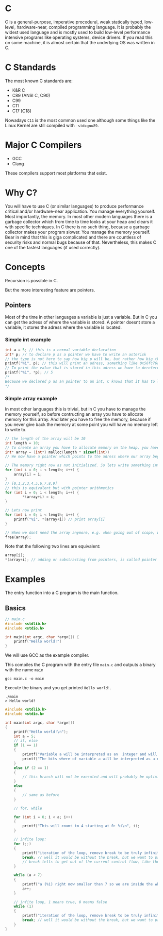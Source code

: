 # C

C is a general-purpose, imperative procedural, weak statically typed, low-level, hardware-near, compiled programming language. It is probably the widest used language and is mostly used to build low-level performance intensive programs like operating systems, device drivers. If you read this on some machine, it is almost certain that the underlying OS was written in C.

# C Standards

The most known C standards are:

* K&R C
* C89 (ANSI C, C90)
* C99
* C11
* C17 (C18)

Nowadays `C11` is the most common used one although some things like the Linux Kernel are still compiled with `-std=gnu89`.

# Major C Compilers

* GCC
* Clang

These compilers support most platforms that exist.

# Why C?

You will have to use C (or similar languages) to produce performance critical and/or hardware-near application. You manage everything yourself. Most importantly, the memory. In most other modern languages there is a garbage collector which from time to time looks at your heap and clears it with specific techniques. In C there is no such thing, because a garbage collector makes your program slower. You manage the memory yourself. Bear in mind that this is giga complicated and there are countless of security risks and normal bugs because of that. Nevertheless, this makes C one of the fastest languages (if used correctly).

# Concepts

Recursion is possible in C.

But the more interesting feature are pointers.

## Pointers

Most of the time in other languages a variable is just a variable. But in C you can get the adress of where the variable is stored. A pointer doesnt store a variable, it stores the adress where the variable is located.

### Simple int example

```c
int a = 5; // this is a normal variable declaration
int* p; // to declare p as a pointer we have to write an asterisk
// the type is not here to say how big p will be, but rather how big the type will be to which the pointer will be pointing. The pointer itself will be the length of the adress, so 32/64 bit depending on the machine.
printf("%i", p); // this will print an adress, something like 0x56fc76ab
// To print the value that is stored in this adress we have to dereference the pointer.
printf("%i", *p); // 5
/*
Because we declared p as an pointer to an int, C knows that it has to look at the 32 bits from this adress on and interpret those 32 bit as an integer.
*/
```

### Simple array example

In most other languages this is trivial, but in C you have to manage the memory yourself, so before contructing an array you have to allocate memory for this array. And later you have to free the memory, because if you never give back the memory at some point you will have no memory left to write to.

```c
// the length of the array will be 10
int length = 10;
// To create an array you have to allocate memory on the heap, you have to specify how much memory you want to allocate. In this case we want to allocate an array for 10 integers. An integer is sizeof(int) big, which varies but in most cases is 4 byte. So in this case the compiler would allocate 10*4=40 bytes of uninitilized/free memory and it return a pointer to the beginning of the memory space. 
int* array = (int*) malloc(length * sizeof(int))
// We now have a pointer which points to the adress where our array begins.

// The memory right now as not initialized. So lets write something into it.
for (int i = 0; i < length; i++) {
    array[i] = i;
}
// [0,1,2,3,4,5,6,7,8,9]
// this is equivalent but with pointer arithmetics
for (int i = 0; i < length; i++) {
        *(array+i) = i;
}

// Lets now print
for (int i = 0; i < length; i++) {
    printf("%i", *(array+i)) // print array[i]
}

// When we dont need the array anymore, e.g. when going out of scope, we have to free the pointer pointing at the array, so the C compiler knows that it can use the memory for other things. Never freeing will cause memory leaks when writing any application which is not 10 lines long.
free(array);
```

Note that the following two lines are equivalent:
```c
array[i];
*(array+i); // adding or substracting from pointers, is called pointer arithmetics
```

# Examples

The entry function into a C program is the main function.

## Basics

```c
// main.c
#include <stdlib.h>
#include <stdio.h>

int main(int argc, char *argv[]) {
    printf("Hello world!")
}
```

We will use GCC as the example compiler.

This compiles the C program with the entry file `main.c` and outputs a binary with the name `main`
```shell
gcc main.c -o main
```

Execute the binary and you get printed `Hello world!`.

```shell
./main
> Hello world!
```

```c
#include <stdlib.h>
#include <stdio.h>

int main(int argc, char *argv[])
{
    printf("Hello world!\n");
    int a = 5;
    // if, else
    if (1 == 1)
    {
        printf("Variable a will be interpreted as an  integer and will get printed here: %i\n", a);
        printf("The bits where of variable a will be interpreted as a double (see IEEE floating numbers) and will get printed here: %f\n", a);
    }
    else if (2 == 1)
    {
        // this branch will not be executed and will probably be optimized away by the C compiler, because our of contains an constant expression.
    }
    else
    {
        // same as before
    }

    // for, while

    for (int i = 0; i < a; i++)
    {
        printf("This will count to 4 starting at 0: %i\n", i);
    }

    // infite loop:
    for (;;)
    {
        printf("iteration of the loop, remove break to be truly infinite.\n");
        break; // well it would be without the break, but we want to program to continue;
        // break tells to get out of the current control flow, like the following: for, while, switch
    }

    while (a < 7)
    {
        printf("a (%i) right now smaller than 7 so we are inside the while loop.\n", a);
        a++;
    }

    // infite loop, 1 means true, 0 means false
    while (1)
    {
        printf("iteration of the loop, remove break to be truly infinite.\n");
        break; // well it would be without the break, but we want to program to continue;
    }
}
```